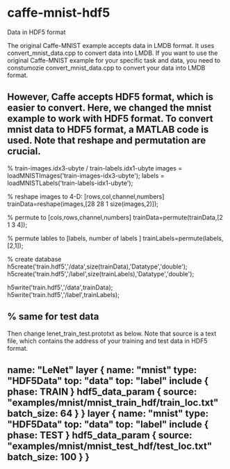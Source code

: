 # caffe-mnist-hdf5
Data in HDF5 format 


The original Caffe-MNIST example accepts data in LMDB format. It uses convert_mnist_data.cpp to convert data into LMDB.
If you want to use the original Caffe-MNIST example for your specific task and data, you need to constumozie convert_mnist_data.cpp 
to convert your data into LMDB format. 

However, Caffe accepts HDF5 format, which is easier to convert. Here, we changed the mnist example to work with HDF5 format.
To convert mnist data to HDF5 format, a MATLAB code is used. Note that reshape and permutation are crucial.
----------------------------------------------------------------------------
% train-images.idx3-ubyte / train-labels.idx1-ubyte
images = loadMNISTImages('train-images-idx3-ubyte');
labels = loadMNISTLabels('train-labels-idx1-ubyte');
 
% reshape images to 4-D: [rows,col,channel,numbers]
trainData=reshape(images,[28 28 1 size(images,2)]);

% permute to [cols,rows,channel,numbers]
trainData=permute(trainData,[2 1 3 4]);

% permute lables to [labels, number of labels ]
trainLabels=permute(labels,[2,1]);

% create database
h5create('train.hdf5','/data',size(trainData),'Datatype','double');
h5create('train.hdf5','/label',size(trainLabels),'Datatype','double');

h5write('train.hdf5','/data',trainData);
h5write('train.hdf5','/label',trainLabels);

% same for test data
--------------------------------------------------------------------------------------

Then change lenet_train_test.prototxt as below.
Note that source is a text file, which contains the address of your training and test data in HDF5 format.

name: "LeNet"
layer {
  name: "mnist"
  type: "HDF5Data"
  top: "data"
  top: "label"
  include {
    phase: TRAIN
  }
  hdf5_data_param {
    source: "examples/mnist/mnist_train_hdf/train_loc.txt"
    batch_size: 64
  }
}
layer {
  name: "mnist"
  type: "HDF5Data"
  top: "data"
  top: "label"
  include {
    phase: TEST
  }
  hdf5_data_param {
    source: "examples/mnist/mnist_test_hdf/test_loc.txt"
    batch_size: 100
  }
}
-----------------------------------------------------------------------------





